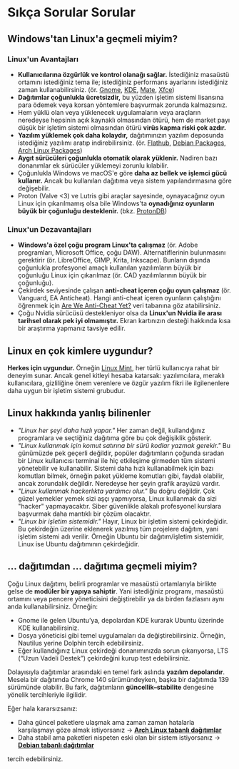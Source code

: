 # Sıkça Sorular Sorular 

## Windows'tan Linux'a geçmeli miyim?

### Linux'un Avantajları

- **Kullanıcılarına özgürlük ve kontrol olanağı sağlar.** İstediğiniz masaüstü ortamını istediğiniz tema ile; istediğiniz performans ayarlarını istediğiniz zaman kullanabilirsiniz. (ör. [Gnome](https://www.gnome.org/), [KDE](https://kde.org/tr/), [Mate](https://mate-desktop.org/), [Xfce](https://www.xfce.org/))
- **Dağıtımlar çoğunlukla ücretsizdir,** bu yüzden işletim sistemi lisansına para ödemek veya korsan yöntemlere başvurmak zorunda kalmazsınız.
- Hem yüklü olan veya yüklenecek uygulamaların veya araçların neredeyse hepsinin açık kaynaklı olmasından ötürü, hem de market payı düşük bir işletim sistemi olmasından ötürü **virüs kapma riski çok azdır.**
- **Yazılım yüklemek çok daha kolaydır,** dağıtımınızın yazılım deposunda istediğiniz yazılımı aratıp indirebilirsiniz. (ör. [Flathub](https://flathub.org/), [Debian Packages](https://www.debian.org/distrib/packages), [Arch Linux Packages](https://archlinux.org/packages/))
- **Aygıt sürücüleri çoğunlukla otomatik olarak yüklenir.** Nadiren bazı donanımlar ek sürücüler yüklemeyi zorunlu kılabilir.
- Çoğunlukla Windows ve macOS'e göre **daha az bellek ve işlemci gücü kullanır.** Ancak bu kullanılan dağıtıma veya sistem yapılandırmasına göre değişebilir.
- Proton (Valve <3) ve Lutris gibi araçlar sayesinde, oynayacağınız oyun Linux için çıkarılmamış olsa bile Windows'ta **oynadığınız oyunların büyük bir çoğunluğu desteklenir.** (bkz. [ProtonDB](https://www.protondb.com/explore))

### Linux'un Dezavantajları

- **Windows'a özel çoğu program Linux'ta çalışmaz** (ör. Adobe programları, Microsoft Office, çoğu DAW). Alternatiflerinin bulunmasını gerektirir (ör. LibreOffice, GIMP, Krita, Inkscape). Bunların dışında çoğunlukla profesyonel amaçlı kullanılan yazılımların büyük bir çoğunluğu Linux için çıkarılmaz (ör. CAD yazılımlarının büyük bir çoğunluğu).
- Çekirdek seviyesinde çalışan **anti-cheat içeren çoğu oyun çalışmaz** (ör. Vanguard, EA Anticheat). Hangi anti-cheat içeren oyunların çalıştığını öğrenmek için [Are We Anti-Cheat Yet?](https://areweanticheatyet.com/) veri tabanına göz atabilirsiniz.
- Çoğu Nvidia sürücüsü destekleniyor olsa da **Linux'un Nvidia ile arası tarihsel olarak pek iyi olmamıştır.** Ekran kartınızın desteği hakkında kısa bir araştırma yapmanız tavsiye edilir.

## Linux en çok kimlere uygundur?

**Herkes için uygundur.** Örneğin [Linux Mint](https://linuxmint.com/), her türlü kullanıcıya rahat bir deneyim sunar. Ancak genel kitleyi hesaba katarsak: yazılımcılara, meraklı kullanıcılara, gizliliğine önem verenlere ve özgür yazılım fikri ile ilgilenenlere daha uygun bir işletim sistemi grubudur.

## Linux hakkında yanlış bilinenler

- _"Linux her şeyi daha hızlı yapar."_ Her zaman değil, kullandığınız programlara ve seçtiğiniz dağıtıma göre bu çok değişiklik gösterir.
- _"Linux kullanmak için komut satırına bir sürü kodlar yazmak gerekir."_ Bu günümüzde pek geçerli değildir, popüler dağıtımların çoğunda sıradan bir Linux kullanıcısı terminal ile hiç etkileşime girmeden tüm sistemi yönetebilir ve kullanabilir. Sistemi daha hızlı kullanabilmek için bazı komutları bilmek, örneğin paket yükleme komutları gibi, faydalı olabilir, ancak zorundalık değildir. Neredeyse her şeyin grafik arayüzü vardır.
- _"Linux kullanmak hackerlıkta yardımcı olur."_ Bu doğru değildir. Çok güzel yemekler yemek sizi aşçı yapmıyorsa, Linux kullanmak da sizi "hacker" yapmayacaktır. Siber güvenlikle alakalı profesyonel kurslara başvurmak daha mantıklı bir çözüm olacaktır.
- _"Linux bir işletim sistemidir."_ Hayır, Linux bir işletim sistemi çekirdeğidir. Bu çekirdeğin üzerine eklenerek yazılmış tüm projelere dağıtım, yani işletim sistemi adı verilir. Örneğin Ubuntu bir dağıtım/işletim sistemidir, Linux ise Ubuntu dağıtımının çekirdeğidir.

## ... dağıtımdan ... dağıtıma geçmeli miyim?

Çoğu Linux dağıtımı, belirli programlar ve masaüstü ortamlarıyla birlikte gelse de **modüler bir yapıya sahiptir**. Yani istediğiniz programı, masaüstü ortamını veya pencere yöneticisini değiştirebilir ya da birden fazlasını aynı anda kullanabilirsiniz. Örneğin:

* Gnome ile gelen Ubuntu’ya, depolardan KDE kurarak Ubuntu üzerinde KDE kullanabilirsiniz.
* Dosya yöneticisi gibi temel uygulamaları da değiştirebilirsiniz. Örneğin, Nautilus yerine Dolphin tercih edebilirsiniz.
* Eğer kullandığınız Linux çekirdeği donanımınızda sorun çıkarıyorsa, LTS (“Uzun Vadeli Destek”) çekirdeğini kurup test edebilirsiniz.

Dolayısıyla dağıtımlar arasındaki en temel fark aslında **yazılım depolarıdır**. Mesela bir dağıtımda Chrome 140 sürümündeyken, başka bir dağıtımda 139 sürümünde olabilir. Bu fark, dağıtımların **güncellik–stabilite** dengesine yönelik tercihleriyle ilgilidir.

Eğer hala kararsızsanız:

* Daha güncel paketlere ulaşmak ama zaman zaman hatalarla karşılaşmayı göze almak istiyorsanız &rightarrow; **[Arch Linux tabanlı dağıtımlar](https://distrowatch.com/search.php?basedon=Arch)**
* Daha stabil ama paketleri nispeten eski olan bir sistem istiyorsanız &rightarrow; **[Debian tabanlı dağıtımlar](https://distrowatch.com/search.php?basedon=Debian)**

tercih edebilirsiniz.
